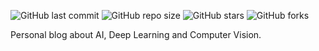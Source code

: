 ![GitHub last commit](https://img.shields.io/github/last-commit/Vitgracer/Vitgracer.github.io?color=blue)
![GitHub repo size](https://img.shields.io/github/repo-size/Vitgracer/Vitgracer.github.io?color=green)
![GitHub stars](https://img.shields.io/github/stars/Vitgracer/Vitgracer.github.io?style=social)
![GitHub forks](https://img.shields.io/github/forks/Vitgracer/Vitgracer.github.io?style=social)

Personal blog about AI, Deep Learning and Computer Vision.
